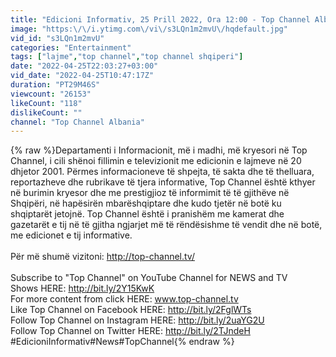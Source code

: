```yaml
---
title: "Edicioni Informativ, 25 Prill 2022, Ora 12:00 - Top Channel Albania - News - Lajme"
image: "https:\/\/i.ytimg.com\/vi\/s3LQn1m2mvU\/hqdefault.jpg"
vid_id: "s3LQn1m2mvU"
categories: "Entertainment"
tags: ["lajme","top channel","top channel shqiperi"]
date: "2022-04-25T22:03:27+03:00"
vid_date: "2022-04-25T10:47:17Z"
duration: "PT29M46S"
viewcount: "26153"
likeCount: "118"
dislikeCount: ""
channel: "Top Channel Albania"
---
```

{% raw %}Departamenti i Informacionit, më i madhi, më kryesori në Top Channel, i cili shënoi fillimin e televizionit me edicionin e lajmeve në 20 dhjetor 2001. Përmes informacioneve të shpejta, të sakta dhe të thelluara, reportazheve dhe rubrikave të tjera informative, Top Channel është kthyer në burimin kryesor dhe me prestigjioz të informimit të të gjithëve në Shqipëri, në hapësirën mbarëshqiptare dhe kudo tjetër në botë ku shqiptarët jetojnë. Top Channel është i pranishëm me kamerat dhe gazetarët e tij në të gjitha ngjarjet më të rëndësishme të vendit dhe në botë, me edicionet e tij informative.<br /><br />Për më shumë vizitoni: <a rel="nofollow" target="blank" href="http://top-channel.tv/">http://top-channel.tv/</a> <br /><br />Subscribe to &quot;Top Channel&quot; on YouTube Channel for NEWS and TV <br />Shows HERE: <a rel="nofollow" target="blank" href="http://bit.ly/2Y15KwK">http://bit.ly/2Y15KwK</a> <br />For more content from click HERE: www.top-channel.tv <br />Like Top Channel on Facebook HERE: <a rel="nofollow" target="blank" href="http://bit.ly/2FglWTs">http://bit.ly/2FglWTs</a> <br />Follow Top Channel on Instagram HERE: <a rel="nofollow" target="blank" href="http://bit.ly/2uaYG2U">http://bit.ly/2uaYG2U</a> <br />Follow Top Channel on Twitter HERE: <a rel="nofollow" target="blank" href="http://bit.ly/2TJndeH">http://bit.ly/2TJndeH</a> <br />#EdicioniInformativ#News#TopChannel{% endraw %}
